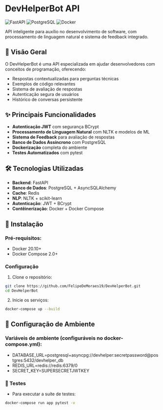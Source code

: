 # DevHelperBot API

![FastAPI](https://img.shields.io/badge/FastAPI-005571?style=for-the-badge&logo=fastapi)
![PostgreSQL](https://img.shields.io/badge/PostgreSQL-316192?style=for-the-badge&logo=postgresql&logoColor=white)
![Docker](https://img.shields.io/badge/Docker-2CA5E0?style=for-the-badge&logo=docker&logoColor=white)

API inteligente para auxílio no desenvolvimento de software, com processamento de linguagem natural e sistema de feedback integrado.

## 📌 Visão Geral

O DevHelperBot é uma API especializada em ajudar desenvolvedores com conceitos de programação, oferecendo:
- Respostas contextualizadas para perguntas técnicas
- Exemplos de código relevantes
- Sistema de avaliação de respostas
- Autenticação segura de usuários
- Histórico de conversas persistente

## ✨ Principais Funcionalidades

- **Autenticação JWT** com segurança BCrypt
- **Processamento de Linguagem Natural** com NLTK e modelos de ML
- **Sistema de Feedback** para avaliação de respostas
- **Banco de Dados Assíncrono** com PostgreSQL
- **Dockerização** completa do ambiente
- **Testes Automatizados** com pytest

## 🛠 Tecnologias Utilizadas

- **Backend**: FastAPI
- **Banco de Dados**: PostgreSQL + AsyncSQLAlchemy
- **Cache**: Redis
- **NLP**: NLTK + scikit-learn
- **Autenticação**: JWT + BCrypt
- **Contêinerização**: Docker + Docker Compose

## 🚀 Instalação

### Pré-requisitos:
- Docker 20.10+
- Docker Compose 2.0+

### Configuração
1. Clone o repositório:
```bash
git clone https://github.com/FelipeDeMoraes19/DevHelperBot.git
cd DevHelperBot
```

2. Inicie os serviços:
```bash
docker-compose up --build
```

## 🔧 Configuração de Ambiente

### Variáveis de ambiente (configuráveis no docker-compose.yml):
- DATABASE_URL=postgresql+asyncpg://devhelper:secretpassword@postgres:5432/devhelper_db
- REDIS_URL=redis://redis:6379/0
- SECRET_KEY=SUPERSECRETJWTKEY

### 🧪 Testes

- Para executar a suíte de testes:
```bash
docker-compose run app pytest -v
```


